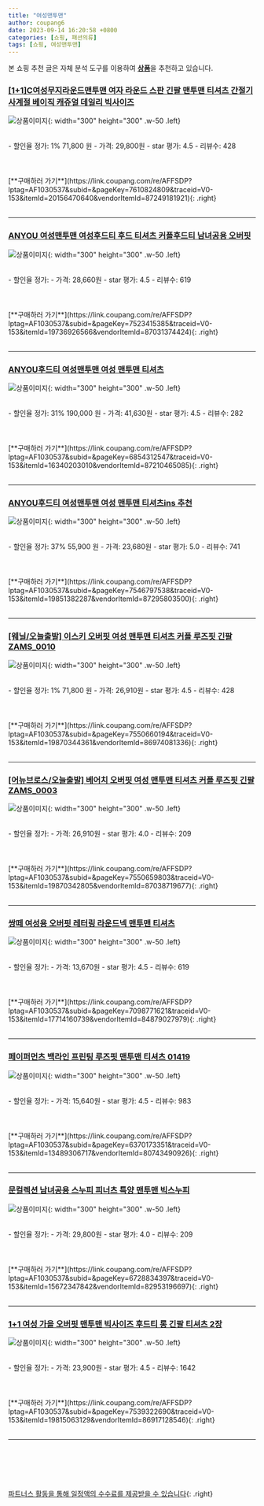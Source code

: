 ```yaml
---
title: "여성맨투맨"
author: coupang6
date: 2023-09-14 16:20:58 +0800
categories: [쇼핑, 패션의류]
tags: [쇼핑, 여성맨투맨]
---
```


본 쇼핑 추천 글은 자체 분석 도구를 이용하여 [**상품**](https://link.coupang.com/a/bao1ui)을 추천하고 있습니다.

### [[1+1]C여성무지라운드맨투맨 여자 라운드 스판 긴팔 맨투맨 티셔츠 간절기 사계절 베이직 캐쥬얼 데일리 빅사이즈](https://link.coupang.com/re/AFFSDP?lptag=AF1030537&subid=&pageKey=7610824809&traceid=V0-153&itemId=20156470640&vendorItemId=87249181921)

![상품이미지](https://thumbnail10.coupangcdn.com/thumbnails/remote/230x230ex/image/vendor_inventory/b903/cc9d3b1a6154265443d4840d817d34dc5f96861d4c272ac936f3c737d4a4.jpg){: width="300" height="300" .w-50 .left}


<br>
- 할인율 정가: 1%  71,800   원
- 가격: 29,800원
- star 평가: 4.5
- 리뷰수: 428
<br>
<br>
<br>
<br>
[**구매하러 가기**](https://link.coupang.com/re/AFFSDP?lptag=AF1030537&subid=&pageKey=7610824809&traceid=V0-153&itemId=20156470640&vendorItemId=87249181921){: .right}
<br>
<br>

---

### [ANYOU 여성맨투맨 여성후드티 후드 티셔츠 커플후드티 남녀공용 오버핏](https://link.coupang.com/re/AFFSDP?lptag=AF1030537&subid=&pageKey=7523415385&traceid=V0-153&itemId=19736926566&vendorItemId=87031374424)

![상품이미지](https://thumbnail9.coupangcdn.com/thumbnails/remote/230x230ex/image/vendor_inventory/097f/9ca6c89bfaabf175ace461c3046d2a726af3da88fad5026ed2a6a8571689.jpeg){: width="300" height="300" .w-50 .left}


<br>
- 할인율 정가: 
- 가격: 28,660원
- star 평가: 4.5
- 리뷰수: 619
<br>
<br>
<br>
<br>
[**구매하러 가기**](https://link.coupang.com/re/AFFSDP?lptag=AF1030537&subid=&pageKey=7523415385&traceid=V0-153&itemId=19736926566&vendorItemId=87031374424){: .right}
<br>
<br>

---

### [ANYOU후드티 여성맨투맨 여성 맨투맨 티셔츠](https://link.coupang.com/re/AFFSDP?lptag=AF1030537&subid=&pageKey=6854312547&traceid=V0-153&itemId=16340203010&vendorItemId=87210465085)

![상품이미지](https://thumbnail10.coupangcdn.com/thumbnails/remote/230x230ex/image/vendor_inventory/2fa3/9f761b06d8b0c33d6aae3fe41f1973e843cd75c4cfae711eb63b6e371211.jpg){: width="300" height="300" .w-50 .left}


<br>
- 할인율 정가: 31%  190,000   원
- 가격: 41,630원
- star 평가: 4.5
- 리뷰수: 282
<br>
<br>
<br>
<br>
[**구매하러 가기**](https://link.coupang.com/re/AFFSDP?lptag=AF1030537&subid=&pageKey=6854312547&traceid=V0-153&itemId=16340203010&vendorItemId=87210465085){: .right}
<br>
<br>

---

### [ANYOU후드티 여성맨투맨 여성 맨투맨 티셔츠ins 추천](https://link.coupang.com/re/AFFSDP?lptag=AF1030537&subid=&pageKey=7546797538&traceid=V0-153&itemId=19851382287&vendorItemId=87295803500)

![상품이미지](https://thumbnail8.coupangcdn.com/thumbnails/remote/230x230ex/image/vendor_inventory/a129/ebe41546208da00c321c3318999b1988c96ad28025618a6156d8d4900343.jpg){: width="300" height="300" .w-50 .left}


<br>
- 할인율 정가: 37%  55,900   원
- 가격: 23,680원
- star 평가: 5.0
- 리뷰수: 741
<br>
<br>
<br>
<br>
[**구매하러 가기**](https://link.coupang.com/re/AFFSDP?lptag=AF1030537&subid=&pageKey=7546797538&traceid=V0-153&itemId=19851382287&vendorItemId=87295803500){: .right}
<br>
<br>

---

### [[웨닐/오늘출발] 이스키 오버핏 여성 맨투맨 티셔츠 커플 루즈핏 긴팔 ZAMS_0010](https://link.coupang.com/re/AFFSDP?lptag=AF1030537&subid=&pageKey=7550660194&traceid=V0-153&itemId=19870344361&vendorItemId=86974081336)

![상품이미지](https://thumbnail6.coupangcdn.com/thumbnails/remote/230x230ex/image/vendor_inventory/44f3/530e15daff07ee29409029cb348b71228d1f76334441a735cf111c6f2020.jpg){: width="300" height="300" .w-50 .left}


<br>
- 할인율 정가: 1%  71,800   원
- 가격: 26,910원
- star 평가: 4.5
- 리뷰수: 428
<br>
<br>
<br>
<br>
[**구매하러 가기**](https://link.coupang.com/re/AFFSDP?lptag=AF1030537&subid=&pageKey=7550660194&traceid=V0-153&itemId=19870344361&vendorItemId=86974081336){: .right}
<br>
<br>

---

### [[어뉴브로스/오늘출발] 베어치 오버핏 여성 맨투맨 티셔츠 커플 루즈핏 긴팔 ZAMS_0003](https://link.coupang.com/re/AFFSDP?lptag=AF1030537&subid=&pageKey=7550659803&traceid=V0-153&itemId=19870342805&vendorItemId=87038719677)

![상품이미지](https://thumbnail8.coupangcdn.com/thumbnails/remote/230x230ex/image/vendor_inventory/922c/64070d1f7fba59dd66683d1fabd8a8aad2ff06189efff18dd90ebdf49ee0.jpg){: width="300" height="300" .w-50 .left}


<br>
- 할인율 정가: 
- 가격: 26,910원
- star 평가: 4.0
- 리뷰수: 209
<br>
<br>
<br>
<br>
[**구매하러 가기**](https://link.coupang.com/re/AFFSDP?lptag=AF1030537&subid=&pageKey=7550659803&traceid=V0-153&itemId=19870342805&vendorItemId=87038719677){: .right}
<br>
<br>

---

### [쌍떼 여성용 오버핏 레터링 라운드넥 맨투맨 티셔츠](https://link.coupang.com/re/AFFSDP?lptag=AF1030537&subid=&pageKey=7098771621&traceid=V0-153&itemId=17714160739&vendorItemId=84879027979)

![상품이미지](https://thumbnail9.coupangcdn.com/thumbnails/remote/230x230ex/image/rs_quotation_api/ygwx1n0d/9b28ce192a744b61a2d6a6293ca526c8.jpg){: width="300" height="300" .w-50 .left}


<br>
- 할인율 정가: 
- 가격: 13,670원
- star 평가: 4.5
- 리뷰수: 619
<br>
<br>
<br>
<br>
[**구매하러 가기**](https://link.coupang.com/re/AFFSDP?lptag=AF1030537&subid=&pageKey=7098771621&traceid=V0-153&itemId=17714160739&vendorItemId=84879027979){: .right}
<br>
<br>

---

### [페이퍼먼츠 백라인 프린팅 루즈핏 맨투맨 티셔츠 01419](https://link.coupang.com/re/AFFSDP?lptag=AF1030537&subid=&pageKey=6370173351&traceid=V0-153&itemId=13489306717&vendorItemId=80743490926)

![상품이미지](https://thumbnail8.coupangcdn.com/thumbnails/remote/230x230ex/image/retail/images/2022/03/02/11/4/fa7a11df-c833-43b8-b8ef-b9bf3154858f.jpg){: width="300" height="300" .w-50 .left}


<br>
- 할인율 정가: 
- 가격: 15,640원
- star 평가: 4.5
- 리뷰수: 983
<br>
<br>
<br>
<br>
[**구매하러 가기**](https://link.coupang.com/re/AFFSDP?lptag=AF1030537&subid=&pageKey=6370173351&traceid=V0-153&itemId=13489306717&vendorItemId=80743490926){: .right}
<br>
<br>

---

### [문컬렉션 남녀공용 스누피 피너츠 특양 맨투맨 빅스누피](https://link.coupang.com/re/AFFSDP?lptag=AF1030537&subid=&pageKey=6728834397&traceid=V0-153&itemId=15672347842&vendorItemId=82953196697)

![상품이미지](https://thumbnail6.coupangcdn.com/thumbnails/remote/230x230ex/image/vendor_inventory/795c/4e4e648c944325b412fdb54a34d145a615883e4985d0629509f75c0b5d61.jpg){: width="300" height="300" .w-50 .left}


<br>
- 할인율 정가: 
- 가격: 29,800원
- star 평가: 4.0
- 리뷰수: 209
<br>
<br>
<br>
<br>
[**구매하러 가기**](https://link.coupang.com/re/AFFSDP?lptag=AF1030537&subid=&pageKey=6728834397&traceid=V0-153&itemId=15672347842&vendorItemId=82953196697){: .right}
<br>
<br>

---

### [1+1 여성 가을 오버핏 맨투맨 빅사이즈 후드티 롱 긴팔 티셔츠 2장](https://link.coupang.com/re/AFFSDP?lptag=AF1030537&subid=&pageKey=7539322690&traceid=V0-153&itemId=19815063129&vendorItemId=86917128546)

![상품이미지](https://thumbnail8.coupangcdn.com/thumbnails/remote/230x230ex/image/vendor_inventory/3fe3/bfeb409afb17e2242928297849604e3da85fe52f89c146edba06f859e91b.jpg){: width="300" height="300" .w-50 .left}


<br>
- 할인율 정가: 
- 가격: 23,900원
- star 평가: 4.5
- 리뷰수: 1642
<br>
<br>
<br>
<br>
[**구매하러 가기**](https://link.coupang.com/re/AFFSDP?lptag=AF1030537&subid=&pageKey=7539322690&traceid=V0-153&itemId=19815063129&vendorItemId=86917128546){: .right}
<br>
<br>

---
<br><br><br><br><br> [파트너스 활동을 통해 일정액의 수수료를 제공받을 수 있습니다](https://link.coupang.com/a/bao1ui){: .right}